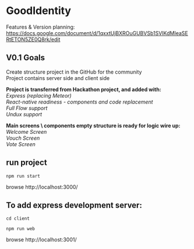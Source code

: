 # GoodIdentity
Features & Version planning: https://docs.google.com/document/d/1qxxtUjBXROuGUBVSb1SVIKdMIeaSERtETON5ZE0Q8rk/edit

## V0.1 Goals
Create structure project in the GitHub for the community  
Project contains server side and client side  

**Project is transferred from Hackathon project, and added with:**  
*Express (replacing Meteor)*  
*React-native readiness - components and code replacement*  
*Full Flow support*  
*Undux support*  
  
  
**Main screens \ components empty structure is ready for logic wire up:**  
*Welcome Screen*  
*Vouch Screen*  
*Vote Screen*  
  
## run project

`npm run start`

browse http://localhost:3000/

## To add express development server:
`cd client`

`npm run web`

browse http://localhost:3001/
